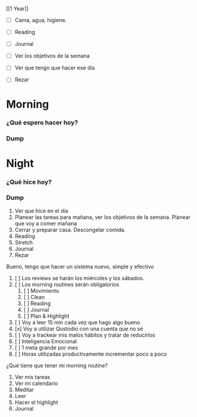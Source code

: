 [[1 Year]]

+ [ ] Cama, agua, higiene.
+ [ ]  Reading
+ [ ] Journal
+ [ ] Ver los objetivos de la semana
+ [ ] Ver que tengo que hacer ese día
+ [ ]  Rezar




# Morning 

### ¿Qué espero hacer hoy?



### Dump






# Night 
### ¿Qué hice hoy?






### Dump






 


1.  Ver que hice en el día
2.  Planear las tareas para mañana, ver los objetivos de la semana. Planear que voy a comer mañana
3.  Cerrar y preparar casa. Descongelar comida.
4.  Reading
5.  Stretch
6.  Journal
7.  Rezar



















Bueno, tengo que hacer  un sistema nuevo, simple y efectivo 



1. [ ] Los reviews se harán los miércoles y los sábados. 
2. [ ] Los morning routines serán obligatorios 
	1. [ ] Movimiento 
	2. [ ] Clean
	3. [ ] Reading 
	4. [ ] Journal
	5. [ ] Plan & Highlight
3. [ ] Voy a leer 15 min cada vez que hago algo bueno 
4. [x] Voy a utilizar Qustodio con una cuenta que no sé 
5. [ ] Voy a trackear mis malos hábitos y tratar de reducirlos 
6. [ ] Inteligencia Emocional
7. [ ] 1 meta grande por mes
8. [ ] Horas utilizadas productivamente incrementar poco a poco











¿Qué tiene que tener mi morning routine?
1. Ver mis tareas
2. Ver mi calendario 
3. Meditar
4. Leer
5. Hacer el highlight
6. Journal


